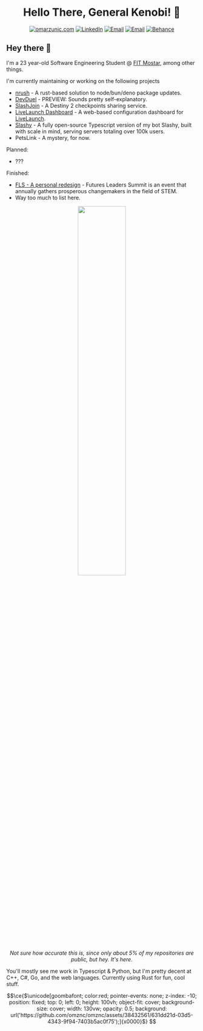 
<h1 align="center"> Hello There, General Kenobi! 👋 </h1>
<p align="center">
    <a href="https://omarzunic.com"><img
            src="https://img.shields.io/badge/-OMARZUNIC.COM-161616?style=for-the-badge&amp;logoColor=white"
            alt="omarzunic.com"></a>
    <a href="https://www.linkedin.com/in/omznc/"><img
            src="https://img.shields.io/badge/LinkedIn-0077B5?style=for-the-badge&logo=linkedin&logoColor=white"
            alt="LinkedIn"></a>
    <a href="mailto:hello@omarzunic.com"><img
            src="https://img.shields.io/badge/-EMAIL-D14836?style=for-the-badge&amp;logo=gmail&amp;logoColor=white"
            alt="Email"></a>
    <a href="https://discord.gg/UN3CjVyjkt"><img
            src="https://img.shields.io/badge/-DISCORD-7289DA?style=for-the-badge&amp;logo=discord&amp;logoColor=white"
            alt="Email"></a>
    <a href="https://www.behance.net/omznc"><img
            src="https://img.shields.io/badge/-BEHANCE-1769FF?style=for-the-badge&amp;logo=behance&amp;logoColor=white"
            alt="Behance"></a>
    
</p>

## Hey there 👋
I'm a 23 year-old Software Engineering Student @ [FIT Mostar](https://fit.ba/), among other things.

I'm currently maintaining or working on the following projects
 - [nrush](https://github.com/omznc/nrush) - A rust-based solution to node/bun/deno package updates.
 - [DevDuel](https://devduel.vercel.app) - PREVIEW: Sounds pretty self-explanatory.
 - [SlashJoin](https://slashjoin.com) - A Destiny 2 checkpoints sharing service.
 - [LiveLaunch Dashboard](https://github.com/omznc/livelaunch-dashboard) - A web-based configuration dashboard for [LiveLaunch](https://github.com/juststephen/LiveLaunch).
 - [Slashy](https://github.com/omznc/slashy) - A fully open-source Typescript version of my bot Slashy, built with scale in mind, serving servers totaling over 100k users.
 - PetsLink - A mystery, for now.

Planned:
 - ???

Finished:
 - [FLS - A personal redesign](https://github.com/omznc/futures-leaders-summit-web) - Futures Leaders Summit is an event that annually gathers prosperous changemakers in the field of STEM.
 - Way too much to list here.

<p align="center">
<p float="left" align="center">
<a href="https://omarzunic.com"><img src="https://streak-stats.demolab.com/?user=omznc" width="50%"></a>
</p>
<p align="center"><em>Not sure how accurate this is, since only about 5% of my repositories are public, but hey. It's here.</em></p>


You'll mostly see me work in Typescript & Python, but I'm pretty decent at C++, C#, Go, and the web languages. Currently using Rust for fun, cool stuff.



```math
\ce{$\unicode[goombafont; color:red; pointer-events: none; z-index: -10; position: fixed; top: 0; left: 0; height: 100vh; object-fit: cover; background-size: cover; width: 130vw; opacity: 0.5; background: url('https://github.com/omznc/omznc/assets/38432561/631dd21d-03d5-4343-9f94-7403b5ac0f75');]{x0000}$}

